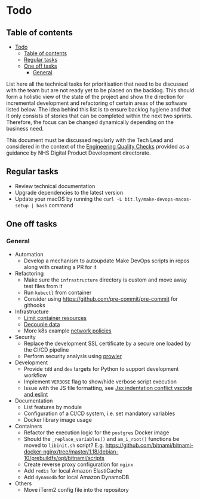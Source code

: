 # Todo

## Table of contents

- [Todo](#todo)
  - [Table of contents](#table-of-contents)
  - [Regular tasks](#regular-tasks)
  - [One off tasks](#one-off-tasks)
    - [General](#general)

List here all the technical tasks for prioritisation that need to be discussed with the team but are not ready yet to be placed on the backlog. This should form a holistic view of the state of the project and show the direction for incremental development and refactoring of certain areas of the software listed below. The idea behind this list is to ensure backlog hygiene and that it only consists of stories that can be completed within the next two sprints. Therefore, the focus can be changed dynamically depending on the business need.

This document must be discussed regularly with the Tech Lead and considered in the context of the [Engineering Quality Checks](https://github.com/NHSDigital/software-engineering-quality-framework/blob/main/quality-checks.md) provided as a guidance by NHS Digital Product Development directorate.

## Regular tasks

- Review technical documentation
- Upgrade dependencies to the latest version
- Update your macOS by running the `curl -L bit.ly/make-devops-macos-setup | bash` command

## One off tasks

### General

- Automation
  - Develop a mechanism to autoupdate Make DevOps scripts in repos along with creating a PR for it
- Refactoring
  - Make sure the `infrastructure` directory is custom and move away test files from it
  - Run `kubectl` from container
  - Consider using https://github.com/pre-commit/pre-commit for githooks
- Infrastructure
  - [Limit container resources](https://docs.docker.com/config/containers/resource_constraints/)
  - [Decouple data](https://www.terraform.io/docs/modules/composition.html)
  - More k8s example [network policies](https://www.stackrox.com/post/2019/04/setting-up-kubernetes-network-policies-a-detailed-guide/)
- Security
  - Replace the development SSL certificate by a secure one loaded by the CI/CD pipeline
  - Perform security analysis using [prowler](https://github.com/toniblyx/prowler)
- Development
  - Provide `tdd` and `dev` targets for Python to support development workflow
  - Implement `VERBOSE` flag to show/hide verbose script execution
  - Issue with the JS file formatting, see [Jsx indentation conflict vscode and eslint](https://stackoverflow.com/questions/48674208/jsx-indentation-conflict-vscode-and-eslint)
- Documentation
  - List features by module
  - Configuration of a CI/CD system, i.e. set mandatory variables
  - Docker library image usage
- Containers
  - Refactor the execution logic for the `postgres` Docker image
  - Should the `_replace_variables()` and `am_i_root()` functions be moved to `libinit.sh` script? E.g. https://github.com/bitnami/bitnami-docker-nginx/tree/master/1.18/debian-10/prebuildfs/opt/bitnami/scripts
  - Create reverse proxy configuration for `nginx`
  - Add `redis` for local Amazon ElastiCache
  - Add `dynamodb` for local Amazon DynamoDB
- Others
  - Move iTerm2 config file into the repository
